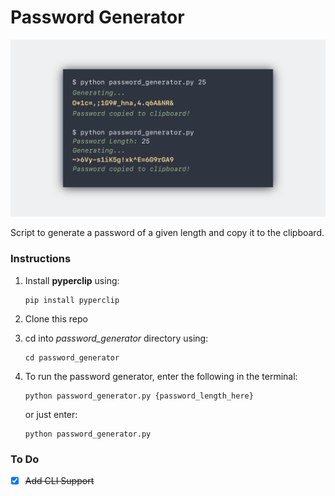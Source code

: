 # Password Generator

![Image](./screenshot.png)

Script to generate a password of a given length and copy it to the clipboard.

### Instructions

1) Install **pyperclip** using:
    
       pip install pyperclip

2) Clone this repo

3) cd into *password_generator* directory using:

       cd password_generator

4) To run the password generator, enter the following in the terminal: 

       python password_generator.py {password_length_here}
    
   or just enter:
   
       python password_generator.py
    
### To Do

- [x] ~~Add CLI Support~~
    

